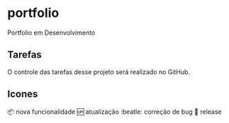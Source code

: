 # portfolio
Portfolio em Desenvolvimento

## Tarefas

O controle das tarefas desse projeto será realizado no GitHub.

## Icones

:package: nova funcionalidade
:up: atualização
:beatle: correção de bug
:checkered_flag: release